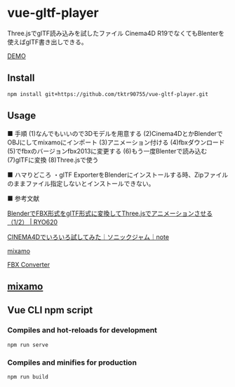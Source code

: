 # vue-gltf-player
Three.jsでglTF読み込みを試したファイル
Cinema4D R19でなくてもBlenterを使えばglTF書き出しできる。

[DEMO](https://tktr90755.github.io/vue-gltf-player/)  

## Install
```
npm install git+https://github.com/tktr90755/vue-gltf-player.git
```

## Usage
■ 手順
(1)なんでもいいので3Dモデルを用意する
(2)Cinema4DとかBlenderでOBJにしてmixamoにインポート
(3)アニメーション付ける
(4)fbxダウンロード
(5)でfbxのバージョンfbx2013に変更する
(6)もう一度Blenterで読み込む
(7)glTFに変換
(8)Three.jsで使う

■ ハマりどころ
・glTF ExporterをBlenderにインストールする時、Zipファイルのままファイル指定しないとインストールできない。

■ 参考文献

[BlenderでFBX形式をglTF形式に変換してThree.jsでアニメーションさせる （1/2） | RYO620](https://ryo620.org/2018/02/to-gltf-from-fbx-by-blender/)

[CINEMA4Dでいろいろ試してみた｜ソニックジャム｜note](https://note.mu/sonicjam/n/nee6f5967f067)

[mixamo](https://www.mixamo.com/#/?page=1&type=Character)

[FBX Converter](http://web.archive.org/web/20170926144107/http://usa.autodesk.com/adsk/servlet/pc/item?siteID=123112&id=22694909)

[mixamo](https://www.mixamo.com/#/?page=1&type=Character)
---
## Vue CLI npm script

### Compiles and hot-reloads for development
```
npm run serve
```

### Compiles and minifies for production
```
npm run build
```